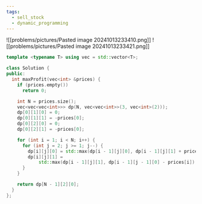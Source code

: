 ```yaml
---
tags:
  - sell_stock
  - dynamic_programming
---
```

![[problems/pictures/Pasted image 20241013233410.png]]
![[problems/pictures/Pasted image 20241013233421.png]]



```c++
template <typename T> using vec = std::vector<T>;

class Solution {
public:
  int maxProfit(vec<int> &prices) {
    if (prices.empty())
      return 0;

    int N = prices.size();
    vec<vec<vec<int>>> dp(N, vec<vec<int>>(3, vec<int>(2)));
    dp[0][1][0] = 0;
    dp[0][1][1] = -prices[0];
    dp[0][2][0] = 0;
    dp[0][2][1] = -prices[0];

    for (int i = 1; i < N; i++) {
      for (int j = 2; j >= 1; j--) {
        dp[i][j][0] = std::max(dp[i - 1][j][0], dp[i - 1][j][1] + prices[i]);
        dp[i][j][1] =
            std::max(dp[i - 1][j][1], dp[i - 1][j - 1][0] - prices[i]);
      }
    }

    return dp[N - 1][2][0];
  }
};
```

